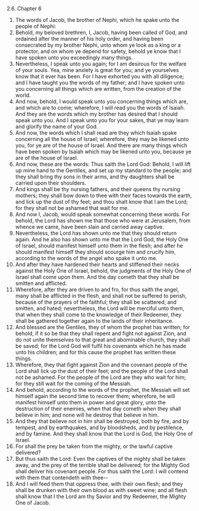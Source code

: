 2.6. Chapter 6
1. The words of Jacob, the brother of Nephi, which he spake unto the people of Nephi:
2. Behold, my beloved brethren, I, Jacob, having been called of God, and ordained after the manner of his holy order, and having been consecrated by my brother Nephi, unto whom ye look as a king or a protector, and on whom ye depend for safety, behold ye know that I have spoken unto you exceedingly many things.
3. Nevertheless, I speak unto you again; for I am desirous for the welfare of your souls. Yea, mine anxiety is great for you; and ye yourselves know that it ever has been. For I have exhorted you with all diligence; and I have taught you the words of my father; and I have spoken unto you concerning all things which are written, from the creation of the world.
4. And now, behold, I would speak unto you concerning things which are, and which are to come; wherefore, I will read you the words of Isaiah. And they are the words which my brother has desired that I should speak unto you. And I speak unto you for your sakes, that ye may learn and glorify the name of your God.
5. And now, the words which I shall read are they which Isaiah spake concerning all the house of Israel; wherefore, they may be likened unto you, for ye are of the house of Israel. And there are many things which have been spoken by Isaiah which may be likened unto you, because ye are of the house of Israel.
6. And now, these are the words: Thus saith the Lord God: Behold, I will lift up mine hand to the Gentiles, and set up my standard to the people; and they shall bring thy sons in their arms, and thy daughters shall be carried upon their shoulders.
7. And kings shall be thy nursing fathers, and their queens thy nursing mothers; they shall bow down to thee with their faces towards the earth, and lick up the dust of thy feet; and thou shalt know that I am the Lord; for they shall not be ashamed that wait for me.
8. And now I, Jacob, would speak somewhat concerning these words. For behold, the Lord has shown me that those who were at Jerusalem, from whence we came, have been slain and carried away captive.
9. Nevertheless, the Lord has shown unto me that they should return again. And he also has shown unto me that the Lord God, the Holy One of Israel, should manifest himself unto them in the flesh; and after he should manifest himself they should scourge him and crucify him, according to the words of the angel who spake it unto me.
10. And after they have hardened their hearts and stiffened their necks against the Holy One of Israel, behold, the judgments of the Holy One of Israel shall come upon them. And the day cometh that they shall be smitten and afflicted.
11. Wherefore, after they are driven to and fro, for thus saith the angel, many shall be afflicted in the flesh, and shall not be suffered to perish, because of the prayers of the faithful; they shall be scattered, and smitten, and hated; nevertheless, the Lord will be merciful unto them, that when they shall come to the knowledge of their Redeemer, they shall be gathered together again to the lands of their inheritance.
12. And blessed are the Gentiles, they of whom the prophet has written; for behold, if it so be that they shall repent and fight not against Zion, and do not unite themselves to that great and abominable church, they shall be saved; for the Lord God will fulfil his covenants which he has made unto his children; and for this cause the prophet has written these things.
13. Wherefore, they that fight against Zion and the covenant people of the Lord shall lick up the dust of their feet; and the people of the Lord shall not be ashamed. For the people of the Lord are they who wait for him; for they still wait for the coming of the Messiah.
14. And behold, according to the words of the prophet, the Messiah will set himself again the second time to recover them; wherefore, he will manifest himself unto them in power and great glory, unto the destruction of their enemies, when that day cometh when they shall believe in him; and none will he destroy that believe in him.
15. And they that believe not in him shall be destroyed, both by fire, and by tempest, and by earthquakes, and by bloodsheds, and by pestilence, and by famine. And they shall know that the Lord is God, the Holy One of Israel.
16. For shall the prey be taken from the mighty, or the lawful captive delivered?
17. But thus saith the Lord: Even the captives of the mighty shall be taken away, and the prey of the terrible shall be delivered; for the Mighty God shall deliver his covenant people. For thus saith the Lord: I will contend with them that contendeth with thee--
18. And I will feed them that oppress thee, with their own flesh; and they shall be drunken with their own blood as with sweet wine; and all flesh shall know that I the Lord am thy Savior and thy Redeemer, the Mighty One of Jacob.

